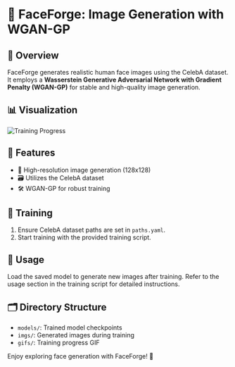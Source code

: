 # 🎨 FaceForge: Image Generation with WGAN-GP

## 📖 Overview

FaceForge generates realistic human face images using the CelebA dataset. It employs a **Wasserstein Generative Adversarial Network with Gradient Penalty (WGAN-GP)** for stable and high-quality image generation.

## 📊 Visualization

![Training Progress](gifs/training_progress.gif)

## 🌟 Features

- 📸 High-resolution image generation (128x128)
- 🗃️ Utilizes the CelebA dataset
- 🛠️ WGAN-GP for robust training

## 🚀 Training

1. Ensure CelebA dataset paths are set in `paths.yaml`.
2. Start training with the provided training script.

## 🧩 Usage

Load the saved model to generate new images after training. Refer to the usage section in the training script for detailed instructions.

## 🗂️ Directory Structure

- `models/`: Trained model checkpoints
- `imgs/`: Generated images during training
- `gifs/`: Training progress GIF

Enjoy exploring face generation with FaceForge! 🎉
